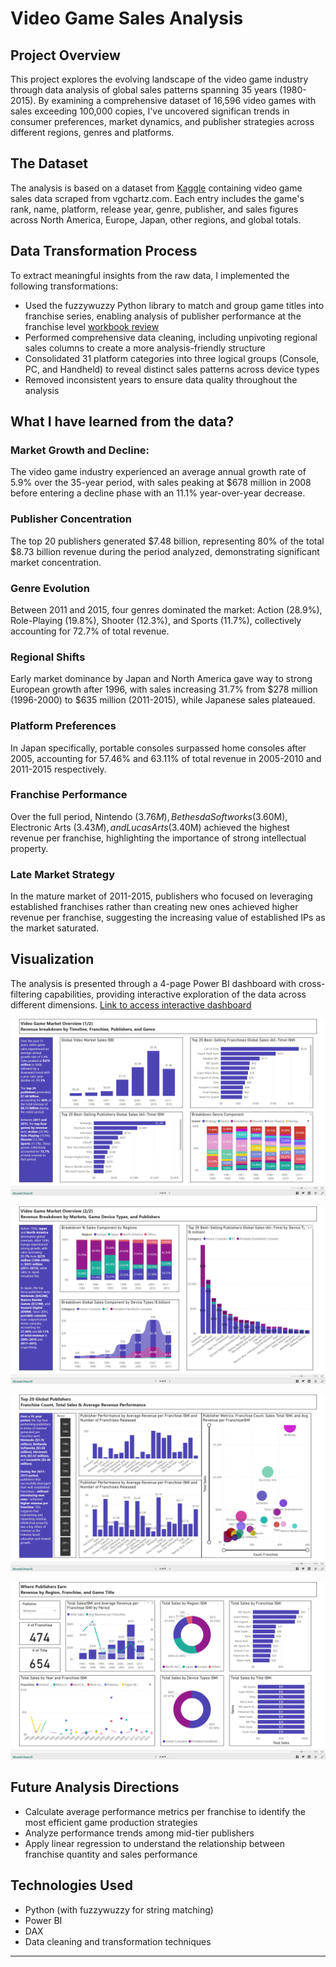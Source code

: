 # Video Game Sales Analysis

## Project Overview
This project explores the evolving landscape of the video game industry through data analysis of global sales patterns spanning 35 years (1980-2015). By examining a comprehensive dataset of 16,596 video games with sales exceeding 100,000 copies, I've uncovered significan trends in consumer preferences, market dynamics, and publisher strategies across different regions, genres and platforms.

## The Dataset
The analysis is based on a dataset from [Kaggle](https://www.kaggle.com/datasets/gregorut/videogamesales) containing video game sales data scraped from vgchartz.com. Each entry includes the game's rank, name, platform, release year, genre, publisher, and sales figures across North America, Europe, Japan, other regions, and global totals.

## Data Transformation Process
To extract meaningful insights from the raw data, I implemented the following transformations:

- Used the fuzzywuzzy Python library to match and group game titles into franchise series, enabling analysis of publisher performance at the franchise level [workbook review](\Working_paper\string_extract.py)
- Performed comprehensive data cleaning, including unpivoting regional sales columns to create a more analysis-friendly structure
- Consolidated 31 platform categories into three logical groups (Console, PC, and Handheld) to reveal distinct sales patterns across device types
- Removed inconsistent years to ensure data quality throughout the analysis

## What I have learned from the data?

### Market Growth and Decline:
The video game industry experienced an average annual growth rate of 5.9% over the 35-year period, with sales peaking at $678 million in 2008 before entering a decline phase with an 11.1% year-over-year decrease.

### Publisher Concentration
The top 20 publishers generated $7.48 billion, representing 80% of the total $8.73 billion revenue during the period analyzed, demonstrating significant market concentration.

### Genre Evolution
Between 2011 and 2015, four genres dominated the market: Action (28.9%), Role-Playing (19.8%), Shooter (12.3%), and Sports (11.7%), collectively accounting for 72.7% of total revenue.

### Regional Shifts
Early market dominance by Japan and North America gave way to strong European growth after 1996, with sales increasing 31.7% from $278 million (1996-2000) to $635 million (2011-2015), while Japanese sales plateaued.

### Platform Preferences
In Japan specifically, portable consoles surpassed home consoles after 2005, accounting for 57.46% and 63.11% of total revenue in 2005-2010 and 2011-2015 respectively.

### Franchise Performance
Over the full period, Nintendo ($3.76M), Bethesda Softworks ($3.60M), Electronic Arts ($3.43M), and LucasArts ($3.40M) achieved the highest revenue per franchise, highlighting the importance of strong intellectual property.

### Late Market Strategy
In the mature market of 2011-2015, publishers who focused on leveraging established franchises rather than creating new ones achieved higher revenue per franchise, suggesting the increasing value of established IPs as the market saturated.

## Visualization
The analysis is presented through a 4-page Power BI dashboard with cross-filtering capabilities, providing interactive exploration of the data across different dimensions. [Link to access interactive dashboard](https://app.powerbi.com/view?r=eyJrIjoiY2FjOGVlYzktM2IxZC00ODdjLWIzZDEtYjIzZGZkZWI2OGNhIiwidCI6ImYwYWJhNWFlLTA1MzktNGZjMy05NDYxLTYwNzRmYjJmMzE2NCIsImMiOjEwfQ%3D%3D)

![!\[alt text\](image.png)](Images/image.png)

![!\[alt text\](image.png)](Images/image-1.png)

![!\[alt text\](image.png)](Images/image-2.png)

![!\[alt text\](image.png)](Images/image-3.png)
## Future Analysis Directions
- Calculate average performance metrics per franchise to identify the most efficient game production strategies
- Analyze performance trends among mid-tier publishers
- Apply linear regression to understand the relationship between franchise quantity and sales performance

## Technologies Used
- Python (with fuzzywuzzy for string matching)
- Power BI
- DAX
- Data cleaning and transformation techniques

---
